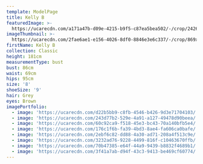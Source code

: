 ```yaml
---
template: ModelPage
title: Kelly B
featuredImage: >-
  https://ucarecdn.com/a171a47b-d09e-4215-b9f5-c87ea5bea502/-/crop/2426x1292/6,314/-/preview/
imageThumbnail: >-
  https://ucarecdn.com/2fae6ae1-e156-4026-8df0-8846e3e6c337/-/crop/869x1248/636,228/-/preview/
firstName: Kelly B
collection: Classic
height: 181cm
measurementType: bust
bust: 86cm
waist: 69cm
hips: 95cm
size: '8'
shoeSize: '9'
hair: Grey
eyes: Brown
imagePortfolio:
  - image: 'https://ucarecdn.com/d22b5bb9-c8fb-4546-b426-9d3e71704103/'
  - image: 'https://ucarecdn.com/243d77b2-529e-4a91-a127-49478d90beea/'
  - image: 'https://ucarecdn.com/60c92ca9-f518-45e3-bc43-70a140bfb5e4/'
  - image: 'https://ucarecdn.com/176c1f6b-fa39-4bd3-8ae4-fa606ca0bafe/'
  - image: 'https://ucarecdn.com/2ebf6c82-dd88-4a30-ad71-208a4f513c9e/'
  - image: 'https://ucarecdn.com/3232ad76-9228-4499-816f-c10463670ffb/'
  - image: 'https://ucarecdn.com/70b47385-e64f-44a9-9439-b8832f4689b1/'
  - image: 'https://ucarecdn.com/3f41a7ab-d94f-43c3-9413-be469cf60774/'
---
```


